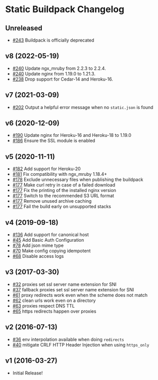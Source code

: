 # Static Buildpack Changelog

## Unreleased

* [#243](https://github.com/heroku/heroku-buildpack-static/pull/243) Buildpack is officially deprecated

## v8 (2022-05-19)

* [#240](https://github.com/heroku/heroku-buildpack-static/pull/240) Update ngx_mruby from 2.2.3 to 2.2.4.
* [#240](https://github.com/heroku/heroku-buildpack-static/pull/240) Update nginx from 1.19.0 to 1.21.3.
* [#238](https://github.com/heroku/heroku-buildpack-static/pull/238) Drop support for Cedar-14 and Heroku-16.

## v7 (2021-03-09)

* [#202](https://github.com/heroku/heroku-buildpack-static/pull/202) Output a helpful error message when no `static.json` is found

## v6 (2020-12-09)

* [#190](https://github.com/heroku/heroku-buildpack-static/pull/190) Update nginx for Heroku-16 and Heroku-18 to 1.19.0
* [#186](https://github.com/heroku/heroku-buildpack-static/pull/186) Ensure the SSL module is enabled

## v5 (2020-11-11)

* [#182](https://github.com/heroku/heroku-buildpack-static/pull/182) Add support for Heroku-20
* [#181](https://github.com/heroku/heroku-buildpack-static/pull/181) Fix compatibility with ngx_mruby 1.18.4+
* [#178](https://github.com/heroku/heroku-buildpack-static/pull/178) Exclude unnecessary files when publishing the buildpack
* [#177](https://github.com/heroku/heroku-buildpack-static/pull/177) Make curl retry in case of a failed download
* [#177](https://github.com/heroku/heroku-buildpack-static/pull/177) Fix the printing of the installed nginx version
* [#177](https://github.com/heroku/heroku-buildpack-static/pull/177) Switch to the recommended S3 URL format
* [#177](https://github.com/heroku/heroku-buildpack-static/pull/177) Remove unused archive caching
* [#177](https://github.com/heroku/heroku-buildpack-static/pull/177) Fail the build early on unsupported stacks

## v4 (2019-09-18)

* [#136](https://github.com/heroku/heroku-buildpack-static/pull/136) Add support for canonical host
* [#45](https://github.com/heroku/heroku-buildpack-static/pull/45) Add Basic Auth Configuration
* [#78](https://github.com/heroku/heroku-buildpack-static/pull/78) Add json mime type
* [#70](https://github.com/heroku/heroku-buildpack-static/pull/70) Make config copying idempotent
* [#68](https://github.com/heroku/heroku-buildpack-static/pull/68) Disable access logs

## v3 (2017-03-30)

* [#32](https://github.com/heroku/heroku-buildpack-static/pull/32) proxies set ssl server name extension for SNI
* [#37](https://github.com/heroku/heroku-buildpack-static/pull/47) fallback proxies set ssl server name extension for SNI
* [#61](https://github.com/heroku/heroku-buildpack-static/pull/61) proxy redirects work even when the scheme does not match
* [#62](https://github.com/heroku/heroku-buildpack-static/pull/62) clean urls work even on a directory
* [#63](https://github.com/heroku/heroku-buildpack-static/pull/63) proxies respect DNS TTL
* [#65](https://github.com/heroku/heroku-buildpack-static/pull/65) https redirects happen over proxies

## v2 (2016-07-13)

* [#36](https://github.com/heroku/heroku-buildpack-static/pull/36) env interpolation available when doing `redirects`
* [#40](https://github.com/heroku/heroku-buildpack-static/pull/40) mitigate CRLF HTTP Header Injection when using `https_only`

## v1 (2016-03-27)

* Initial Release!
